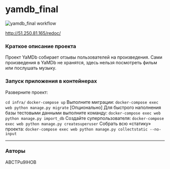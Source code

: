 # yamdb_final
![yamdb_final workflow](https://github.com/abctpu9ihob/yamdb_final/actions/workflows/yamdb_workflow.yml/badge.svg)

http://51.250.81.165/redoc/

### Краткое описание проекта
Проект YaMDb собирает отзывы пользователей на произведения. Сами произведения в YaMDb не хранятся, здесь нельзя посмотреть фильм или послушать музыку.

### Запуск приложения в контейнерах

Разверните проект:

```cd infra/```
```docker-compose up```
Выполните миграции:
```docker-compose exec web python manage.py migrate```
[Опционально] Для быстрого наполнения базы тестовыми данными выполните команду:
```docker-compose exec web python manage.py import_db```
Создайте суперпользователя:
```docker-compose exec web python manage.py createsuperuser```
Собрать всю «статику» проекта:
```docker-compose exec web python manage.py collectstatic --no-input```
***
### Авторы
ABCTPu9IHOB